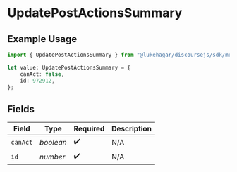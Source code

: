 # UpdatePostActionsSummary

## Example Usage

```typescript
import { UpdatePostActionsSummary } from "@lukehagar/discoursejs/sdk/models/operations";

let value: UpdatePostActionsSummary = {
    canAct: false,
    id: 972912,
};
```

## Fields

| Field              | Type               | Required           | Description        |
| ------------------ | ------------------ | ------------------ | ------------------ |
| `canAct`           | *boolean*          | :heavy_check_mark: | N/A                |
| `id`               | *number*           | :heavy_check_mark: | N/A                |